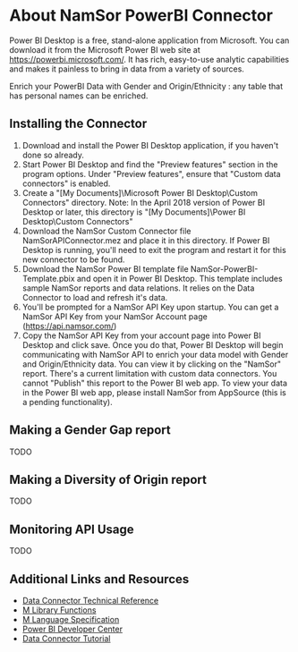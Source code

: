 # About NamSor PowerBI Connector
Power BI Desktop is a free, stand-alone application from Microsoft. You can download it from the Microsoft Power BI web site at https://powerbi.microsoft.com/. It has rich, easy-to-use analytic capabilities and makes it painless to bring in data from a variety of sources.

Enrich your PowerBI Data with Gender and Origin/Ethnicity : any table that has personal names can be enriched.

## Installing the Connector

1. Download and install the Power BI Desktop application, if you haven't done so already.
2. Start Power BI Desktop and find the "Preview features" section in the program options. Under "Preview features", ensure that "Custom data connectors" is enabled.
3. Create a "[My Documents]\Microsoft Power BI Desktop\Custom Connectors" directory. Note: In the April 2018 version of Power BI Desktop or later, this directory is "[My Documents]\Power BI Desktop\Custom Connectors"
4. Download the NamSor Custom Connector file NamSorAPIConnector.mez and place it in this directory. If Power BI Desktop is running, you'll need to exit the program and restart it for this new connector to be found.
5. Download the NamSor Power BI template file NamSor-PowerBI-Template.pbix and open it in Power BI Desktop. This template includes sample NamSor reports and data relations. It relies on the Data Connector to load and refresh it's data.
6. You'll be prompted for a NamSor API Key upon startup. You can get a NamSor API Key from your NamSor Account page (https://api.namsor.com/)
7. Copy the NamSor API Key from your account page into Power BI Desktop and click save. Once you do that, Power BI Desktop will begin communicating with NamSor API to enrich your data model with Gender and Origin/Ethnicity data. You can view it by clicking on the "NamSor" report.
There's a current limitation with custom data connectors. You cannot "Publish" this report to the Power BI web app. To view your data in the Power BI web app, please install NamSor from AppSource (this is a pending functionality).

## Making a Gender Gap report
TODO

## Making a Diversity of Origin report
TODO

## Monitoring API Usage
TODO

## Additional Links and Resources
* [Data Connector Technical Reference](docs/m-extensions.md)
* [M Library Functions](https://msdn.microsoft.com/library/mt253322.aspx)
* [M Language Specification](https://msdn.microsoft.com/library/mt807488.aspx)
* [Power BI Developer Center](https://powerbi.microsoft.com/developers/)
* [Data Connector Tutorial](https://github.com/Microsoft/DataConnectors/tree/master/samples/TripPin)
